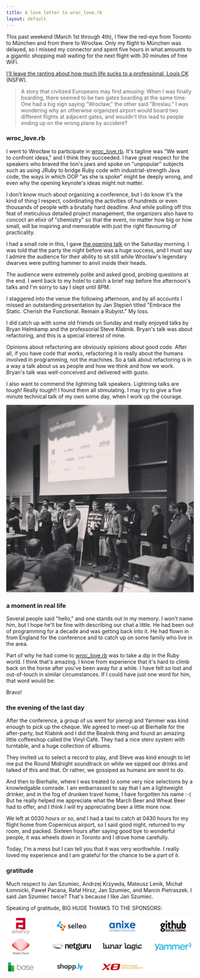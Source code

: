 ```yaml
---
title: A love letter to wroc_love.rb
layout: default
---
```


This past weekend (March 1st through 4th), I flew the red-eye from Toronto to München and from there to Wrocław. Only my flight to München was delayed, so I missed my connector and spent five hours in what amounts to a gigantic shopping mall waiting for the next flight with 30 minutes of free WiFi.

[I'll leave the ranting about how much life sucks to a professional, Louis CK](http://youtu.be/KpUNA2nutbk) (NSFW).

> A story that civilized Europeans may find amusing: When I was finally boarding, there seemed to be two gates boarding at the same time: One had a big sign saying "Wrocław," the other said "Breslau." I was wondering why an otherwise organized airport would board two different flights at adjacent gates, and wouldn't this lead to people ending up on the wrong plane by accident?

### wroc_love.rb

I went to Wrocław to participate in [wroc_love.rb]. It's tagline was "We want to confront ideas," and I think they succeeded. I have great respect for the speakers who braved the lion's jaws and spoke on "unpopular" subjects such as using JRuby to bridge Ruby code with industrial-strength Java code, the ways in which OOP "as she is spoke" might be deeply wrong, and even why the opening keynote's ideas might not matter.

[wroc_love.rb]: http://wrocloverb.com

I don't know much about organizing a conference, but I do know it's the kind of thing I respect, coördinating the activities of hundreds or even thousands of people with a brutally hard deadline. And while pulling off this feat of meticulous detailed project management, the organizers also have to concoct an elixir of "chemistry" so that the event, no matter how big or how small, will be inspiring and memorable with just the right flavouring of practicality.

I had a small role in this, I gave [the opening talk](/2013/04/02/the-not-so-big-keynote.html) on the Saturday morning. I was told that the party the night before was a huge success, and I must say I admire the audience for their ability to sit still while Wrocław's legendary dwarves were putting hammer to anvil inside their heads.

The audience were extremely polite and asked good, probing questions at the end. I went back to my hotel to catch a brief nap before the afternoon's talks and I'm sorry to say I slept until 8PM.

I staggered into the venue the following afternoon, and by all accounts I missed an outstanding presentation by Jan Stępień titled "Embrace the Static. Cherish the Functional. Remain a Rubyist." My loss.

I did catch up with some old friends on Sunday and really enjoyed talks by Bryan Helmkamp and the professorial Steve Klabnik. Bryan's talk was about refactoring, and this is a special interest of mine.

Opinions about refactoring are obviously opinions about good code. After all, if you have code that *works*, refactoring it is really about the humans involved in programming, not the machines. So a talk about refactoring is in a way a talk about us as people and how we think and how we work. Bryan's talk was well-conceived and delivered with gusto.

I also want to commend the lightning talk speakers. Lightning talks are tough! Really tough!! I found them all stimulating. I may try to give a five minute technical talk of my own some day, when I work up the courage.

![](/assets/images/wrocloverbspeakers.png)

### a moment in real life

Several people said "hello," and one stands out in my memory. I won't name him, but I hope he'll be fine with describing our chat a little. He had been out of programming for a decade and was getting back into it. He had flown in from England for the conference and to catch up on some family who live in the area.

Part of why he had come to [wroc_love.rb] was to take a dip in the Ruby world. I think that's  amazing. I know from experience that it's hard to climb back on the horse after you've been away for a while. I have felt so lost and out-of-touch in similar circumstances. If I could have just one word for him, that word would be:

Bravo!

### the evening of the last day

After the conference, a group of us went for pierogi and Yammer was kind enough to pick up the cheque. We agreed to meet-up at Bierhalle for the after-party, but Klabink and I did the Beatnik thing and found an amazing little coffeeshop called the Vinyl Café. They had a nice stero system with turntable, and a huge collection of albums.

They invited us to select a record to play, and Steve was kind enough to let me put the Round Midnight soundtrack on while we sipped our drinks and talked of this and that. Or rather, we gossiped as humans are wont to do.

And then to Bierhalle, where I was treated to some very nice selections by a knowledgable comrade. I am embarrassed to say that I am a lightweight drinker, and in the fog of drunken travel home, I have forgotten his name :-( But he really helped me appreciate what the March Beer and Wheat Beer had to offer, and I think I will try appreciating beer a little more now.

We left at 0030 hours or so, and I had a taxi to catch at 0430 hours for my flight home from Copernicus airport, so I said good night, returned to my room, and packed. Sixteen hours after saying good bye to wonderful people, it was wheels down in Toronto and I drove home carefully.

Today, I'm a mess but I can tell you that it was very worthwhile. I really loved my experience and I am grateful for the chance to be a part of it.

### gratitude

Much respect to Jan Szumiec, Andrzej Krzywda, Mateusz Lenik, Michał Łomnicki, Paweł Pacana, Rafał Hirsz, Jan Szumiec, and Marcin Pietraszek. I said Jan Szumiec twice? That's because I like Jan Szumiec.

Speaking of gratitude, BIG HUGE THANKS TO THE SPONSORS:

![](/assets/images/wrocloverbsponsors.png)